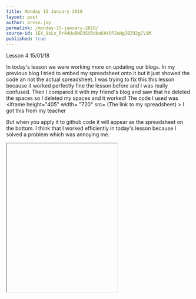 ```yaml
---
title: Monday 15 January 2018
layout: post
author: arvin.joy
permalink: /monday-15-january-2018/
source-id: 1EX_9xLx_Rr44UuBND3SX5dbeKAYOP2uHg2BZ92gCViM
published: true
---
```

Lesson 4        15/01/18

In today's lesson we were working more on updating our blogs. In my previous blog I tried to embed my spreadsheet onto it but it just showed the code an not the actual spreadsheet. I was trying to fix this this lesson because it worked perfectly fine the lesson before and I was really confused. Then I compared it with my friend's blog and saw that he deleted the spaces so I deleted my spaces and it worked! The code I used was <iframe height="405" width= "720" src= (The link to my spreadsheet) ></iframe> I got this from my teacher

But when you apply it to github code it will appear as the spreadsheet on the bottom. I think that I worked efficiently in today's lesson because I solved a problem which was annoying me.
<iframe height="405” width= “720” src="https://docs.google.com/spreadsheets/d/e/2PACX-1vRl_cbKmcFiUGGg5hil3V2yTb9i61Wh9Ou0HlqvYhe7_0OFoUwfB9uW4ozbMy42HWx6KhHKzFcE07UT/pubhtml?widget=true&amp;headers=false"></iframe>
